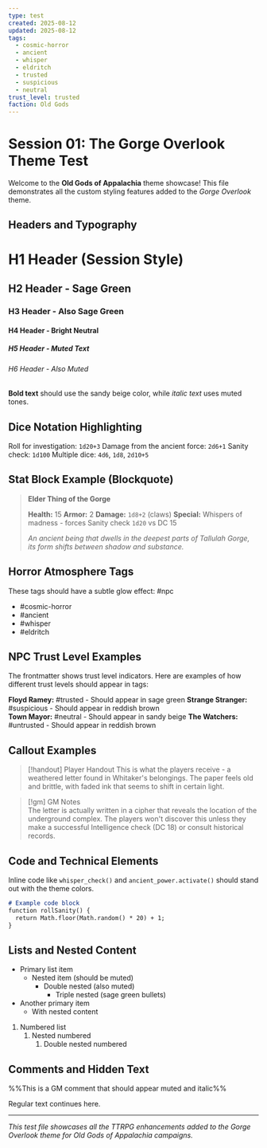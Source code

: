 ```yaml
---
type: test
created: 2025-08-12
updated: 2025-08-12
tags: 
  - cosmic-horror
  - ancient
  - whisper
  - eldritch
  - trusted
  - suspicious
  - neutral
trust_level: trusted
faction: Old Gods
---
```


# Session 01: The Gorge Overlook Theme Test

Welcome to the **Old Gods of Appalachia** theme showcase! This file demonstrates all the custom styling features added to the *Gorge Overlook* theme.

## Headers and Typography

# H1 Header (Session Style)
## H2 Header - Sage Green
### H3 Header - Also Sage Green  
#### H4 Header - Bright Neutral
##### H5 Header - Muted Text
###### H6 Header - Also Muted

**Bold text** should use the sandy beige color, while *italic text* uses muted tones.

## Dice Notation Highlighting

Roll for investigation: `1d20+3`
Damage from the ancient force: `2d6+1` 
Sanity check: `1d100`
Multiple dice: `4d6`, `1d8`, `2d10+5`

## Stat Block Example (Blockquote)

> **Elder Thing of the Gorge**
> 
> **Health:** 15
> **Armor:** 2 
> **Damage:** `1d8+2` (claws)
> **Special:** Whispers of madness - forces Sanity check `1d20` vs DC 15
> 
> *An ancient being that dwells in the deepest parts of Tallulah Gorge, its form shifts between shadow and substance.*

## Horror Atmosphere Tags

These tags should have a subtle glow effect:
#npc 
- #cosmic-horror 
- #ancient
- #whisper  
- #eldritch

## NPC Trust Level Examples

The frontmatter shows trust level indicators. Here are examples of how different trust levels should appear in tags:

**Floyd Ramey:** #trusted - Should appear in sage green
**Strange Stranger:** #suspicious - Should appear in reddish brown  
**Town Mayor:** #neutral - Should appear in sandy beige
**The Watchers:** #untrusted - Should appear in reddish brown

## Callout Examples

> [!handout] Player Handout
> This is what the players receive - a weathered letter found in Whitaker's belongings. The paper feels old and brittle, with faded ink that seems to shift in certain light.

> [!gm] GM Notes  
> The letter is actually written in a cipher that reveals the location of the underground complex. The players won't discover this unless they make a successful Intelligence check (DC 18) or consult historical records.

## Code and Technical Elements

Inline code like `whisper_check()` and `ancient_power.activate()` should stand out with the theme colors.

```markdown
# Example code block
function rollSanity() {
  return Math.floor(Math.random() * 20) + 1;
}
```

## Lists and Nested Content

- Primary list item
  - Nested item (should be muted)
    - Double nested (also muted)
      - Triple nested (sage green bullets)
- Another primary item
  - With nested content

1. Numbered list
   1. Nested numbered
      1. Double nested numbered

## Comments and Hidden Text

%%This is a GM comment that should appear muted and italic%%

Regular text continues here.

---

*This test file showcases all the TTRPG enhancements added to the Gorge Overlook theme for Old Gods of Appalachia campaigns.*